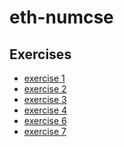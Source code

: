 eth-numcse
==========

Exercises
---------

 - [exercise 1](https://github.com/alshain/eth-numcse/tree/master/01)
 - [exercise 2](https://github.com/alshain/eth-numcse/tree/master/02)
 - [exercise 3](https://github.com/alshain/eth-numcse/tree/master/03)
 - [exercise 4](https://github.com/alshain/eth-numcse/tree/master/04)
 - [exercise 6](https://github.com/alshain/eth-numcse/tree/master/06)
 - [exercise 7](https://github.com/alshain/eth-numcse/tree/master/07)
